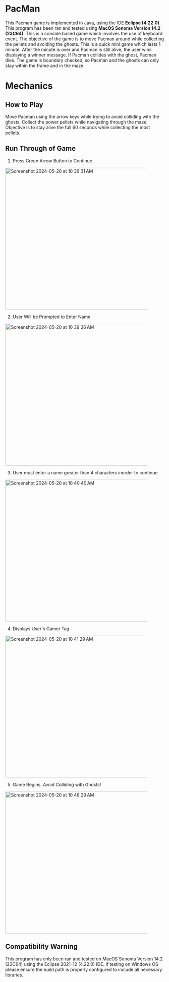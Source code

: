 # PacMan
This Pacman game is implemented in Java, using the IDE **Eclipse (4.22.0)**. This program has been ran and tested using **MacOS Sonoma Version 14.2 (23C64)**. This is a console based game which involves the use of keyboard event. The objective of the game is to move Pacman around while collecting the pellets and avoiding the ghosts. This is a quick mini game which lasts 1 minute. After the minute is over and Pacman is still alive, the user wins displaying a winner message. If Pacman collides with the ghost, Pacman dies. The game is boundary checked,
so Pacman and the ghosts can only stay within the frame and in the maze.

# Mechanics 
## How to Play
Move Pacman using the arrow keys while trying to avoid colliding with the ghosts. Collect the power pellets while navigating through the maze. Objective is to stay alive the full
60 seconds while collecting the most pellets. 

## Run Through of Game
1. Press Green Arrow Button to Continue
<img width="450" alt="Screenshot 2024-05-20 at 10 36 31 AM" src="https://github.com/lavan3/PacMan/assets/149456824/e3046987-5445-447c-aa86-3af8f4fa5899">

2. User Will be Prompted to Enter Name
<img width="450" alt="Screenshot 2024-05-20 at 10 39 36 AM" src="https://github.com/lavan3/PacMan/assets/149456824/7a4832bf-2684-474e-b9bb-4a3945b77ad3">

3. User must enter a name greater than 4 characters inorder to continue
<img width="450" alt="Screenshot 2024-05-20 at 10 40 40 AM" src="https://github.com/lavan3/PacMan/assets/149456824/039ffc74-61e1-4088-9b49-5509165062f5">

4. Displays User's Gamer Tag
<img width="450" alt="Screenshot 2024-05-20 at 10 41 29 AM" src="https://github.com/lavan3/PacMan/assets/149456824/3c4221a3-a3ab-4821-a37e-59faa1d54b9c">

5. Game Begins. Avoid Colliding with Ghosts!
<img width="450" alt="Screenshot 2024-05-20 at 10 48 29 AM" src="https://github.com/lavan3/PacMan/assets/149456824/367408c1-156a-4bc8-9205-92dfee1cd54f">

## Compatibility Warning
This program has only been ran and tested on MacOS Sonoma Version 14.2 (23C64) using the Eclipse 2021-12 (4.22.0) IDE. If testing on Windows OS please ensure the build path is properly configured to include all necessary libraries.






